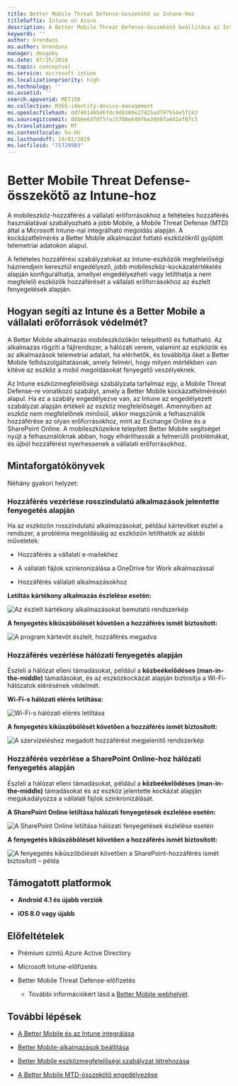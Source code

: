 ```yaml
---
title: Better Mobile Threat Defense-összekötő az Intune-hoz
titleSuffix: Intune on Azure
description: A Better Mobile Threat Defense-összekötő beállítása az Intune-hoz.
keywords: ''
author: brenduns
ms.author: brenduns
manager: dougeby
ms.date: 07/25/2018
ms.topic: conceptual
ms.service: microsoft-intune
ms.localizationpriority: high
ms.technology: ''
ms.assetid: ''
search.appverid: MET150
ms.collection: M365-identity-device-management
ms.openlocfilehash: dd7401469d6fdc9d8380e27425ad797554e5f243
ms.sourcegitcommit: 88b6e6d70f5fa15708e640f6e20b97a442ef07c5
ms.translationtype: MT
ms.contentlocale: hu-HU
ms.lasthandoff: 10/02/2019
ms.locfileid: "71729903"
---
```

# <a name="better-mobile-threat-defense-connector-with-intune"></a>Better Mobile Threat Defense-összekötő az Intune-hoz

A mobileszköz-hozzáférés a vállalati erőforrásokhoz a feltételes hozzáférés használatával szabályozható a jobb Mobile, a Mobile Threat Defense (MTD) által a Microsoft Intune-nal integrálható megoldás alapján. A kockázatfelmérés a Better Mobile alkalmazást futtató eszközökről gyűjtött telemetriai adatokon alapul.

A feltételes hozzáférési szabályzatokat az Intune-eszközök megfelelőségi házirendjein keresztül engedélyező, jobb mobileszköz-kockázatértékelés alapján konfigurálhatja, amellyel engedélyezheti vagy letilthatja a nem megfelelő eszközök hozzáférését a vállalati erőforrásokhoz az észlelt fenyegetések alapján.

## <a name="how-do-intune-and-better-mobile-help-protect-your-company-resources"></a>Hogyan segíti az Intune és a Better Mobile a vállalati erőforrások védelmét?

A Better Mobile alkalmazás mobileszközökön telepíthető és futtatható. Az alkalmazás rögzíti a fájlrendszer, a hálózati verem, valamint az eszközök és az alkalmazások telemetriai adatait, ha elérhetők, és továbbítja őket a Better Mobile felhőszolgáltatásnak, amely felméri, hogy milyen mértékben van kitéve az eszköz a mobil megoldásokat fenyegető veszélyeknek.

Az Intune eszközmegfelelőségi szabályzata tartalmaz egy, a Mobile Threat Defense-re vonatkozó szabályt, amely a Better Mobile kockázatfelmérésén alapul. Ha ez a szabály engedélyezve van, az Intune az engedélyezett szabályzat alapján értékeli az eszköz megfelelőségét. Amennyiben az eszköz nem megfelelőnek minősül, akkor megszűnik a felhasználók hozzáférése az olyan erőforrásokhoz, mint az Exchange Online és a SharePoint Online. A mobileszközeikre telepített Better Mobile segítséget nyújt a felhasználóknak abban, hogy elháríthassák a felmerülő problémákat, és újból hozzáférést nyerhessenek a vállalati erőforrásokhoz.

## <a name="sample-scenarios"></a>Mintaforgatókönyvek

Néhány gyakori helyzet:

### <a name="control-access-based-on-threats-from-malicious-apps"></a>Hozzáférés vezérlése rosszindulatú alkalmazások jelentette fenyegetés alapján

Ha az eszközön rosszindulatú alkalmazásokat, például kártevőket észlel a rendszer, a probléma megoldásáig az eszközön letilthatók az alábbi műveletek:

- Hozzáférés a vállalati e-mailekhez

- A vállalati fájlok szinkronizálása a OneDrive for Work alkalmazással

- Hozzáférés vállalati alkalmazásokhoz

**Letiltás kártékony alkalmazás észlelése esetén:**

![Az észlelt kártékony alkalmazásokat bemutató rendszerkép](./media/better-mobile-threat-defense-connector/better_mobile_maliciousapps_blocked.png)

**A fenyegetés kiküszöbölését követően a hozzáférés ismét biztosított:**

![A program kártevőt észlelt, hozzáférés megadva](./media/better-mobile-threat-defense-connector/better_mobile_maliciousapps_unblocked.png)

### <a name="control-access-based-on-threat-to-network"></a>Hozzáférés vezérlése hálózati fenyegetés alapján

Észleli a hálózat elleni támadásokat, például a **közbeékelődéses (man-in-the-middle)** támadásokat, és az eszközkockázat alapján biztosítja a Wi-Fi-hálózatok elérésének védelmét.

**Wi-Fi-s hálózati elérés letiltása:**

![Wi-Fi-s hálózati elérés letiltása](./media/better-mobile-threat-defense-connector/better_mobile_network_wifi_blocked.png)

**A fenyegetés kiküszöbölését követően a hozzáférés ismét biztosított:**

![A szervizeléshez megadott hozzáférést megjelenítő rendszerkép](./media/better-mobile-threat-defense-connector/better_mobile_network_wifi_unblocked.png)

### <a name="control-access-to-sharepoint-online-based-on-threat-to-network"></a>Hozzáférés vezérlése a SharePoint Online-hoz hálózati fenyegetés alapján

Észleli a hálózat elleni támadásokat, például a **közbeékelődéses (man-in-the-middle)** támadásokat és az eszköz jelentette kockázat alapján megakadályozza a vállalati fájlok szinkronizálását.

**A SharePoint Online letiltása hálózati fenyegetések észlelése esetén:**

![A SharePoint Online letiltása hálózati fenyegetések észlelése esetén](./media/better-mobile-threat-defense-connector/better_mobile_network_spo_blocked.png)

**A fenyegetés kiküszöbölését követően a hozzáférés ismét biztosított:**

![A fenyegetés kiküszöbölését követően a SharePoint-hozzáférés ismét biztosított – példa](./media/better-mobile-threat-defense-connector/better_mobile_network_spo_unblocked.png)

## <a name="supported-platforms"></a>Támogatott platformok

- **Android 4.1 és újabb verziók**

- **iOS 8.0 vagy újabb**

## <a name="prerequisites"></a>Előfeltételek

- Prémium szintű Azure Active Directory

- Microsoft Intune-előfizetés

- Better Mobile Threat Defense-előfizetés

  - További információkért lásd a [Better Mobile webhelyét](https://www.better.mobi/).

## <a name="next-steps"></a>További lépések

- [A Better Mobile és az Intune integrálása](better-mobile-mtd-connector-integration.md)

- [Better Mobile-alkalmazások beállítása](mtd-apps-ios-app-configuration-policy-add-assign.md)

- [Better Mobile eszközmegfelelőségi szabályzat létrehozása](mtd-device-compliance-policy-create.md)

- [A Better Mobile MTD-összekötő engedélyezése](mtd-connector-enable.md)
